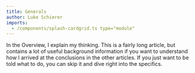 ```yaml
---
title: Generals
author: Luke Schierer
imports:
  - /components/splash-cardgrid.ts type="module"
---
```


In the Overview, I explain my thinking. This is a fairly long article, but contains a lot of useful background information if you want to understand how I arrived at the conclusions in the other articles. If you just want to be told what to do, you can skip it and dive right into the specifics.

<splash-cardgrid></splash-cardgrid>
